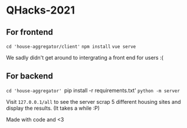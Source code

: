 # QHacks-2021

## For frontend

`cd 'house-aggregator/client'`
`npm install`
`vue serve`

We sadly didn't get around to intergrating a front end for users :(

## For backend

`cd 'house-aggregator'
`pip install -r requirements.txt'
`python -m server`

Visit `127.0.0.1/all` to see the server scrap 5 different housing sites and display the results. (It takes a while :P)

Made with code and <3
